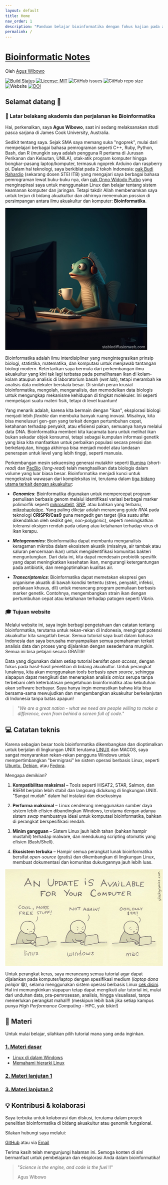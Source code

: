 ```yaml
---
layout: default
title: Home
nav_order: 1
description: "Panduan belajar bioinformatika dengan fokus kajian pada akuakultur."
permalink: /
---
```


# [Bioinformatic Notes](https://www.bowo.digital/)

Oleh [Agus Wibowo](https://bowo1698.github.io/bowo-aq.cc/)

[![Build Status](https://travis-ci.com/bowo1698/bowo.digital.svg?branch=master)](https://travis-ci.com/bowo1698/bowo.digital) [![License: MIT](https://img.shields.io/badge/License-MIT-yellow.svg)](https://opensource.org/licenses/MIT) ![GitHub issues](https://img.shields.io/github/issues/bowo1698/bowo.digital) ![GitHub repo size](https://img.shields.io/github/repo-size/bowo1698/bowo.digital) ![Website](https://img.shields.io/website?url=https%3A%2F%2Frnnh.github.io%2Fbowo.digital) [![DOI](https://zenodo.org/badge/243280413.svg)](https://zenodo.org/badge/latestdoi/243280413)

## Selamat datang 👋

### 🔬 Latar belakang akademis dan perjalanan ke Bioinformatika

Hai, perkenalkan, saya **Agus Wibowo**, saat ini sedang melaksanakan studi pasca sarjana di James Cook University, Australia.

Sedikit tentang saya. Sejak SMA saya memang suka "ngoprek", mulai dari mempelajari berbagai bahasa pemrograman seperti C++, Ruby, Python, Bash, dan R (mungkin saya adalah pengguna R pertama di Jurusan Perikanan dan Kelautan, UNILA), otak-atik program komputer hingga bongkar-pasang laptop/komputer, termasuk ngoprek Arduino dan raspberry pi. Dalam hal teknologi, saya berkiblat pada 2 tokoh Indonesia: [pak Budi Rahardjo](https://github.com/rahard) (sekarang dosen STEI ITB) yang mengajari saya berbagai bahasa pemrograman lewat buku-buku nya, dan [pak Onno Widodo Purbo](https://onnocenter.or.id/) yang menginspirasi saya untuk menggunakan Linux dan belajar tentang sistem keamanan komputer dan jaringan. Tetapi takdir Allah membenamkan saya untuk terjun di bidang akuakultur dan akhirnya menemukan *passion* di persimpangan antara ilmu akuakultur dan komputer: **Bioinformatika**.

<img src="assets/fish-with-com.jpg" alt="Fish With Code" style="width: 90%;">

Bioinformatika adalah ilmu interdisipliner yang mengintegrasikan prinsip biologi, statistika, matematika, dan komputasi untuk menjawab tantangan biologi modern. Ketertarikan saya bermula dari perkembangan ilmu akuakultur yang kini tak lagi terbatas pada pemeliharaan ikan di kolam-kolam ataupun analisis di laboratorium basah (*wet lab*), tetapi merambah ke analisis data molekuler berskala besar. Di sinilah peran krusial bioinformatika, mengolah, menganalisis, dan memodelkan data biologis untuk mengungkap mekanisme kehidupan di tingkat molekuler. Ini seperti mempelajari suatu materi fisik, tetapi di level kuantum!

Yang menarik adalah, karena kita bermain dengan "ikan", eksplorasi biologi menjadi lebih *flexible* dan membuka banyak ruang inovasi. Misalnya, kita bisa menelusuri gen-gen yang terkait dengan pertumbuhan cepat, ketahanan terhadap penyakit, atau efisiensi pakan, semuanya hanya melalui data DNA. Bioinformatika memberi kita kacamata baru untuk melihat ikan bukan sekadar objek konsumsi, tetapi sebagai kumpulan informasi genetik yang bisa kita manfaatkan untuk perbaikan populasi secara presisi dan berkelanjutan, hingga akhirnya bisa menjadi model atau landasan penerapan untuk level yang lebih tinggi, seperti manusia.

Perkembangan mesin sekuensing generasi mutakhir seperti [Illumina](https://en.wikipedia.org/wiki/Illumina,_Inc.) (*short-read*) dan [PacBio](https://en.wikipedia.org/wiki/Pacific_Biosciences) (*long-read*) telah menghasilkan data biologis dalam volume yang luar biasa besar. Bioinformatika menjadi kunci untuk mengekstrak wawasan dari kompleksitas ini, terutama dalam [tiga bidang utama terkait dengan akuakultur](https://doi.org/10.1007/978-981-97-8553-7_11):

-   ***Genomics***: Bioinformatika digunakan untuk mempercepat program pemuliaan berbasis genom melalui identifikasi variasi berbagai marker polimorfik seperti [mikrosatelit](https://en.wikipedia.org/wiki/Microsatellite), [SNP](https://en.wikipedia.org/wiki/Single-nucleotide_polymorphism), atau bahkan yang terbaru, [mikrohaplotipe](https://pubmed.ncbi.nlm.nih.gov/30347322/). Yang paling dikejar adalah merancang *guide RNA* pada teknologi **CRISPR/Cas9** guna mengedit gen target (jika suatu sifat dikendalikan oleh sedikit gen, *non-polygenic*), seperti meningkatkan toleransi oksigen rendah pada udang atau ketahanan terhadap virus di ikan kerapu.

-   ***Metagenomics***: Bioinformatika dapat membantu menganalisis keragaman mikroba dalam ekosistem akuatik (misalnya, air tambak atau saluran pencernaan ikan) untuk mengidentifikasi komunitas bakteri menguntungkan. Dari data ini, kita dapat mendesain probiotik spesifik yang dapat meningkatkan kesehatan ikan, mengurangi ketergantungan pada antibiotik, dan mengoptimalkan kualitas air.

-   ***Transcriptomics***: Bioinformatika dapat memetakan ekspresi gen organisme akuatik di bawah kondisi tertentu (stres, penyakit, infeksi, perlakuan khusus, dll) untuk merancang program pemuliaan berbasis marker genetik. Contohnya, mengembangkan strain ikan dengan pertumbuhan cepat atau ketahanan terhadap patogen seperti *Vibrio*.

### 🎓 Tujuan website

Melalui website ini, saya ingin berbagi pengetahuan dan catatan tentang bioinformatika, terutama untuk rekan-rekan di Indonesia, mengingat potensi akuakultur kita sangatlah besar. Semua tutorial saya buat dalam bahasa Indonesia dan saya berusaha menyampaikan semua pemahaman terkait analisis data dan proses yang dijalankan dengan sesederhana mungkin. Semua ini bisa pelajari secara GRATIS!

Data yang digunakan dalam setiap tutorial bersifat *open access*, dengan fokus pada hasil-hasil penelitian di bidang akuakultur. Untuk perangkat lunaknya, kita akan menggunakan tools berbasis *open source*, sehingga siapapun dapat mengikuti dan menerapkan analisis *omics* serupa tanpa terbebani oleh keterbatasan pengetahuan bioinformatika atau kebutuhan akan software berbayar. Saya hanya ingin memastikan bahwa kita bisa bersama-sama mewujudkan dan mengembangkan akuakultur berkelanjutan di Indonesia tanpa batas apapun!

> "*We are a great nation - what we need are people willing to make a difference, even from behind a screen full of code.*"

## 💻 Catatan teknis

Karena sebagian besar tools bioinformatika dikembangkan dan dioptimalkan untuk berjalan di lingkungan UNIX terutama [LINUX](https://en.wikipedia.org/wiki/Linux) dan MACOS, saya sangat menyarankan rekan-rekan pengguna Windows untuk mempertimbangkan "bermigrasi" ke sistem operasi berbasis Linux, seperti [Ubuntu](https://ubuntu.com/), [Debian](https://www.debian.org/), atau [Fedora](https://fedoraproject.org/).

Mengapa demikian?

1.  **Kompatibilitas maksimal** – Tools seperti HISAT2, STAR, Salmon, dan RSEM berjalan lebih stabil dan langsung didukung di lingkungan UNIX. "Sangat mudah" dalam hal instalasi dan eksekusinya

2.  **Performa maksimal** – Linux cenderung menggunakan sumber daya sistem lebih efisien dibandingkan Windows, terutama dengan adanya sistem *swap* membuatnya ideal untuk komputasi bioinformatika, bahkan di perangkat berspesifikasi rendah.

3.  **Minim gangguan** – Sistem Linux jauh lebih tahan (bahkan hampir mustahil) terhadap malware, dan mendukung scripting otomatis yang efisien (Bash/Shell).

4.  **Ekosistem terbuka** – Hampir semua perangkat lunak bioinformatika bersifat *open-source* (gratis) dan dikembangkan di lingkungan Linux, membuat dokumentasi dan komunitas dukungannya jauh lebih luas.

<img src="assets/linux-win-mac.jpeg" alt="Windows Linux Mac" style="width: 100%;">

Untuk perangkat keras, saya merancang semua tutorial agar dapat dijalankan pada komputer/laptop dengan spesifikasi medium (*laptop dana pelajar* 😁), selama menggunakan sistem operasi berbasis Linux [cek disini](docs/basic-linux-in-win.md). Hal ini memungkinkan siapapun tetap dapat mengikuti alur tutorial ini, mulai dari unduhan data, pra-pemrosesan, analisis, hingga visualisasi, tanpa memerlukan perangkat mahal!!! (meskipun lebih baik jika setiap kampus punya *High Performance Computing* - HPC, yuk bikin!)

## 🚀 Materi

Untuk mulai belajar, silahkan pilih tutorial mana yang anda inginkan.

### [1. Materi dasar](docs/part1.md)

-   [Linux di dalam Windows](docs/basic-linux-in-win.md)
-   [Memahami hierarki Linux](docs/basic-hierarki-linux.md)
<!--   [Instalasi tools bioinformatika](docs/basic-instalasi-tools.md) --->
<!--   [Pengenalan dasar-dasar Bash](docs/basic-bash.md) --->
<!--   [Pengenalan dasar-dasar R](docs/basic-R.md) --->
<!--   [Pengenalan dasar-dasar python](docs/basic-python.md) --->
<!--   [Dokumentasi melalui Markdown](docs/basic-markdown.md) --->
<!--   [Konsep<!--konsep dasar biologi molekuler](docs/basic-kosep-biomol.md) --->
<!--   [Eksplorasi database genomic](docs/basic-eksplorasi-database.md) --->
<!--   [Cara download file *sequencing*](docs/basic-curl-wget.md) --->
<!--   [Format file yang digunakan dalam bioinformatika](docs/basic-file_format.md) --->
<!--   [Cara kerja *sequencing*](docs/basic-sequencing.md) --->
<!--   [Mengenal tentang studi omics](docs/basic-omics.md) --->
<!--   [Kosep dasar *alignment*](docs/basic-alignment.md) --->
<!--   [Statistik untuk biologi modern](docs/basic-stats.md) --->

### [2. Materi lanjutan 1](docs/part2.md)

<!--   [Quality control hasil *sequencing*](docs/tutorial-quality-control.md) --->
<!--   [*Alignment*](docs/tutorial-alignment.md) --->
<!--   [Pipeline metagenomics](docs/tutorial-metagenomics.md) --->
<!--   [Pipeline RNA-Seq](docs/tutorial-RNA-Seq.md) --->
<!--   [Pipeline genomic varians - SNP discovery](docs/tutorial-SNP-discovery.md) --->
<!--   [Pipeline genomic varians - haplotype block discovery](docs/tutorial-haplotype.md) --->
<!--   [Pipeline genomic varians - microhaplotype discovery](docs/tutorial-microhaplotype.md) --->

### [3. Materi lanjutan 2](docs/part3.md)

<!--   [Genetika populasi](docs/adv-GWAS.md) --->
<!--   [Pemuliaan berbasis genomic - GWAS](docs/adv-GWAS.md) --->
<!--   [Pemuliaan berbasis genomic - estimasi nilai breeding](docs/adv-EBV.md) --->

<!-- komentar -->

## 💡 Kontribusi & kolaborasi

Saya terbuka untuk kolaborasi dan diskusi, terutama dalam proyek penelitian bioinformatika di bidang akuakultur atau genomik fungsional.

Silakan hubungi saya melalui:

[GitHub](https://github.com/bowo1698/) atau via [Email](mailto:agus.wibowo@my.jcu.edu.au)

Terima kasih telah mengunjungi halaman ini. Semoga konten di sini bermanfaat untuk pembelajaran dan eksplorasi Anda dalam bioinformatika!

> "*Science is the engine, and code is the fuel* !!"
>
> Agus Wibowo
